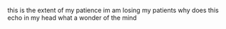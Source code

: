 this is the extent of my patience
im am losing my patients
why does this echo in my head
what a wonder of the mind
